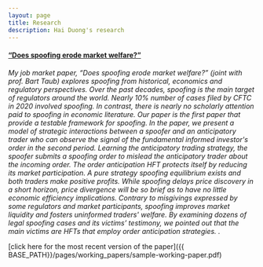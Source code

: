 ```yaml
---
layout: page
title: Research
description: Hai Duong's research
---
```




#### <u>“Does spoofing erode market welfare?”</u>
*My job market paper, “Does spoofing erode market welfare?” (joint with prof. Bart Taub) explores spoofing from historical, economics and regulatory perspectives. Over the past decades, spoofing is the main target of regulators around the world.  Nearly 10% number of cases filed by CFTC in 2020 involved spoofing. In contrast, there is nearly no scholarly attention paid to spoofing in economic literature. Our paper is the first paper that provide a testable framework for spoofing. In the paper, we present a model of strategic interactions between a spoofer and an anticipatory trader who can observe the signal of the fundamental informed investor's order in the second period. Learning the anticipatory trading strategy,  the spoofer submits a spoofing order to mislead the anticipatory trader about the incoming order. The order anticipation HFT protects itself by reducing its market participation. A pure strategy spoofing equilibrium exists and both traders make positive profits. While spoofing delays price discovery in a short horizon, price divergence will be so brief as to have no little economic efficiency implications. Contrary to misgivings expressed by some regulators and market participants, spoofing improves market liquidity and fosters uninformed traders' welfare. By examining dozens of legal spoofing cases and its victims’ testimony, we pointed out that the main victims are HFTs that employ order anticipation strategies. .*

[click here for the most recent version of the paper]({{ BASE_PATH}}/pages/working_papers/sample-working-paper.pdf)


<!-- Note: this is how to write a comment in HTML. Everything in here won't show up on your webpage.-->

<!--
To increase the size of the title, use fewer # in front of the paper title.
To decrease the size of the title, use more #. 
To remove the italics, remove the * before and after the description
To remove the underline from the title, remove the <u> tags (<u> and </u>)
-->